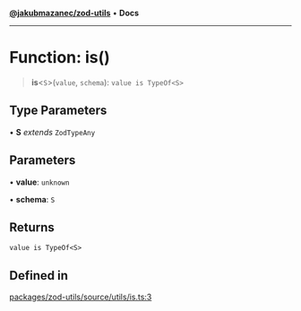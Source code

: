 [**@jakubmazanec/zod-utils**](../README.md) • **Docs**

---

# Function: is()

> **is**\<`S`\>(`value`, `schema`): `value is TypeOf<S>`

## Type Parameters

• **S** _extends_ `ZodTypeAny`

## Parameters

• **value**: `unknown`

• **schema**: `S`

## Returns

`value is TypeOf<S>`

## Defined in

[packages/zod-utils/source/utils/is.ts:3](https://github.com/jakubmazanec/tools/blob/eb8c22844f0a0aa0874efeab93afc2bd96c269e6/packages/zod-utils/source/utils/is.ts#L3)
